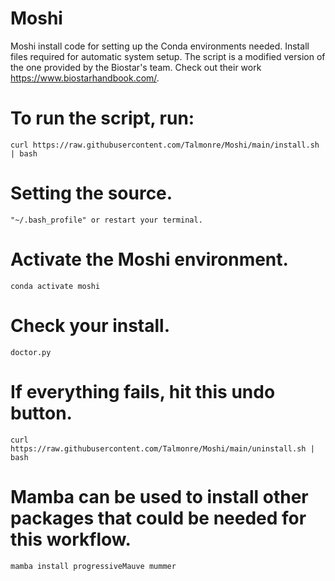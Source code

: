 # Moshi
Moshi install code for setting up the Conda environments needed.
Install files required for automatic system setup. The script is a modified version of the one provided by the Biostar's team. Check out their work https://www.biostarhandbook.com/.

# To run the script, run:
```
curl https://raw.githubusercontent.com/Talmonre/Moshi/main/install.sh | bash
```

# Setting the source.
```
"~/.bash_profile" or restart your terminal. 
```

# Activate the Moshi environment.
```
conda activate moshi
```

# Check your install.
```
doctor.py
```

# If everything fails, hit this undo button.
```
curl https://raw.githubusercontent.com/Talmonre/Moshi/main/uninstall.sh | bash
```

# Mamba can be used to install other packages that could be needed for this workflow. 
```
mamba install progressiveMauve mummer
```
